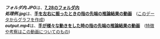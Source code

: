 ***フォルダ内.JPG***は、<ins>**7_28のフォルダ内**</ins><br>
***処理例.jpg***は、<ins>**手を左右に振ったときの指の先端の推論結果の動画**</ins>　(<ins>このデータからグラフを作成</ins>)<br>
***output.mp4***は、<ins>**手が様々な動きをした時の指の先端の推論結果の動画**</ins>　(<ins>特徴や考察はこの動画についてのもの</ins>)

